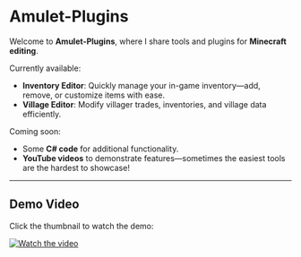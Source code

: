 # Amulet-Plugins

Welcome to **Amulet-Plugins**, where I share tools and plugins for **Minecraft editing**.  

Currently available:

- **Inventory Editor**: Quickly manage your in-game inventory—add, remove, or customize items with ease.
- **Village Editor**: Modify villager trades, inventories, and village data efficiently.

Coming soon:

- Some **C# code** for additional functionality.
- **YouTube videos** to demonstrate features—sometimes the easiest tools are the hardest to showcase!

---

## Demo Video

Click the thumbnail to watch the demo:

[![Watch the video](https://img.youtube.com/vi/6siUoN8_9zg/0.jpg)](https://youtu.be/6siUoN8_9zg)
